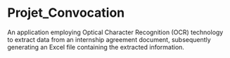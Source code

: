 # Projet_Convocation
An application employing Optical Character Recognition (OCR) technology to extract data from an internship agreement document, subsequently generating an Excel file containing the extracted information.
